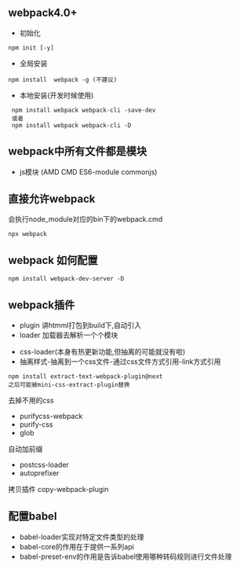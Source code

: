 ## webpack4.0+
- 初始化
```
npm init [-y]
```

- 全局安装
```
npm install  webpack -g (不建议)
```
- 本地安装(开发时候使用)
```
 npm install webpack webpack-cli -save-dev
 或者
 npm install webpack webpack-cli -D
```

## webpack中所有文件都是模块
- js模块 (AMD CMD ES6-module commonjs)

## 直接允许webpack
会执行node_module对应的bin下的webpack.cmd
```
npx webpack
```

## webpack 如何配置
```
npm install webpack-dev-server -D
```

## webpack插件 
- plugin  讲htmml打包到build下,自动引入
- loader 加载器去解析一个个模块

* css-loader(本身有热更新功能,但抽离的可能就没有啦)
* 抽离样式-抽离到一个css文件-通过css文件方式引用-link方式引用
```
npm install extract-text-webpack-plugin@next 
之后可能被mini-css-extract-plugin替换
```

去掉不用的css
- purifycss-webpack
- purify-css 
- glob

自动加前缀
- postcss-loader 
- autoprefixer

拷贝插件
copy-webpack-plugin

## 配置babel
- babel-loader实现对特定文件类型的处理
- babel-core的作用在于提供一系列api
- babel-preset-env的作用是告诉babel使用哪种转码规则进行文件处理